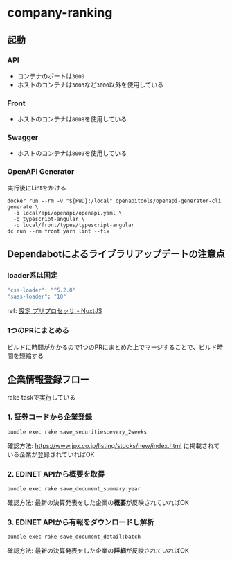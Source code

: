 # company-ranking

## 起動

### API

- コンテナのポートは`3000`
- ホストのコンテナは`3003`など`3000`以外を使用している

### Front

- ホストのコンテナは`8008`を使用している

### Swagger

- ホストのコンテナは`8000`を使用している


### OpenAPI Generator

実行後にLintをかける

```
docker run --rm -v "${PWD}:/local" openapitools/openapi-generator-cli generate \
  -i local/api/openapi/openapi.yaml \
  -g typescript-angular \
  -o local/front/types/typescript-angular
dc run --rm front yarn lint --fix
```

## Dependabotによるライブラリアップデートの注意点

### loader系は固定

```bash
"css-loader": "^5.2.0"
"sass-loader": "10"
```

ref: [設定 プリプロセッサ - NuxtJS](https://ja.nuxtjs.org/docs/2.x/features/configuration)

### 1つのPRにまとめる

ビルドに時間がかかるので1つのPRにまとめた上でマージすることで、ビルド時間を短縮する

## 企業情報登録フロー

rake taskで実行している

### 1. 証券コードから企業登録

```
bundle exec rake save_securities:every_2weeks
```

確認方法: https://www.jpx.co.jp/listing/stocks/new/index.html に掲載されている企業が登録されていればOK

### 2. EDINET APIから概要を取得

```
bundle exec rake save_document_summary:year
```

確認方法: 最新の決算発表をした企業の**概要**が反映されていればOK

### 3. EDINET APIから有報をダウンロードし解析

```
bundle exec rake save_document_detail:batch
```

確認方法: 最新の決算発表をした企業の**詳細**が反映されていればOK
